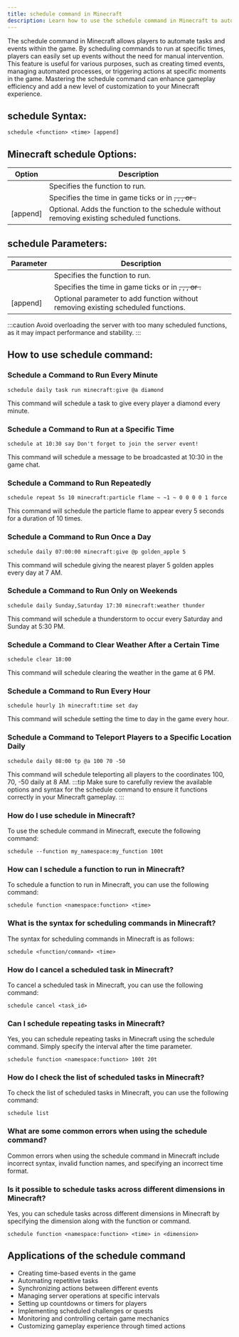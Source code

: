 ```yaml
---
title: schedule command in Minecraft
description: Learn how to use the schedule command in Minecraft to automate tasks and events within the game. Schedule commands to run at specific times without player intervention.
---
```


The schedule command in Minecraft allows players to automate tasks and events within the game. By scheduling commands to run at specific times, players can easily set up events without the need for manual intervention. This feature is useful for various purposes, such as creating timed events, managing automated processes, or triggering actions at specific moments in the game. Mastering the schedule command can enhance gameplay efficiency and add a new level of customization to your Minecraft experience.

## schedule Syntax:
```console
schedule <function> <time> [append]
```
## Minecraft schedule Options:
| Option   | Description                              |
|----------|------------------------------------------|
| <function> | Specifies the function to run.          |
| <time>     | Specifies the time in game ticks or in <s>, <d>, <h>, or <m>.|
| [append]  | Optional. Adds the function to the schedule without removing existing scheduled functions.|

## schedule Parameters:
| Parameter | Description                                        |
|-----------|----------------------------------------------------|
| <function> | Specifies the function to run.                     |
| <time>     | Specifies the time in game ticks or in <s>, <d>, <h>, or <m>.|
| [append]  | Optional parameter to add function without removing existing scheduled functions.|

:::caution
Avoid overloading the server with too many scheduled functions, as it may impact performance and stability.
:::

## How to use schedule command:
### Schedule a Command to Run Every Minute
```console
schedule daily task run minecraft:give @a diamond
```
This command will schedule a task to give every player a diamond every minute.

### Schedule a Command to Run at a Specific Time
```console
schedule at 10:30 say Don't forget to join the server event!
```
This command will schedule a message to be broadcasted at 10:30 in the game chat.

### Schedule a Command to Run Repeatedly
```console
schedule repeat 5s 10 minecraft:particle flame ~ ~1 ~ 0 0 0 0 1 force
```
This command will schedule the particle flame to appear every 5 seconds for a duration of 10 times.

### Schedule a Command to Run Once a Day
```console
schedule daily 07:00:00 minecraft:give @p golden_apple 5
```
This command will schedule giving the nearest player 5 golden apples every day at 7 AM.

### Schedule a Command to Run Only on Weekends
```console
schedule daily Sunday,Saturday 17:30 minecraft:weather thunder
```
This command will schedule a thunderstorm to occur every Saturday and Sunday at 5:30 PM.

### Schedule a Command to Clear Weather After a Certain Time
```console
schedule clear 18:00
```
This command will schedule clearing the weather in the game at 6 PM.

### Schedule a Command to Run Every Hour
```console
schedule hourly 1h minecraft:time set day
```
This command will schedule setting the time to day in the game every hour.

### Schedule a Command to Teleport Players to a Specific Location Daily
```console
schedule daily 08:00 tp @a 100 70 -50
```
This command will schedule teleporting all players to the coordinates 100, 70, -50 daily at 8 AM.
:::tip
Make sure to carefully review the available options and syntax for the schedule command to ensure it functions correctly in your Minecraft gameplay.
:::

### How do I use schedule in Minecraft?
To use the schedule command in Minecraft, execute the following command:
```console
schedule --function my_namespace:my_function 100t
```

### How can I schedule a function to run in Minecraft?
To schedule a function to run in Minecraft, you can use the following command:
```console
schedule function <namespace:function> <time>
```

### What is the syntax for scheduling commands in Minecraft?
The syntax for scheduling commands in Minecraft is as follows:
```console
schedule <function/command> <time>
```

### How do I cancel a scheduled task in Minecraft?
To cancel a scheduled task in Minecraft, you can use the following command:
```console
schedule cancel <task_id>
```

### Can I schedule repeating tasks in Minecraft?
Yes, you can schedule repeating tasks in Minecraft using the schedule command. Simply specify the interval after the time parameter.
```console
schedule function <namespace:function> 100t 20t
```

### How do I check the list of scheduled tasks in Minecraft?
To check the list of scheduled tasks in Minecraft, you can use the following command:
```console
schedule list
```

### What are some common errors when using the schedule command?
Common errors when using the schedule command in Minecraft include incorrect syntax, invalid function names, and specifying an incorrect time format.

### Is it possible to schedule tasks across different dimensions in Minecraft?
Yes, you can schedule tasks across different dimensions in Minecraft by specifying the dimension along with the function or command.
```console
schedule function <namespace:function> <time> in <dimension>
```

## Applications of the schedule command

- Creating time-based events in the game
- Automating repetitive tasks
- Synchronizing actions between different events
- Managing server operations at specific intervals
- Setting up countdowns or timers for players
- Implementing scheduled challenges or quests
- Monitoring and controlling certain game mechanics
- Customizing gameplay experience through timed actions